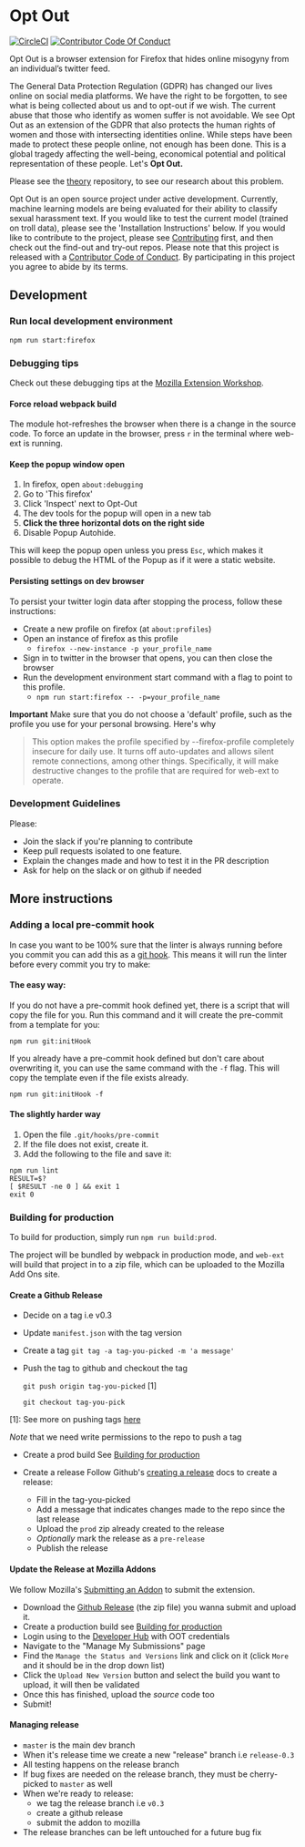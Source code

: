 # Opt Out

[![CircleCI](https://circleci.com/gh/opt-out-tools/opt-out.svg?style=svg)](https://circleci.com/gh/opt-out-tools/opt-out) [![Contributor Code Of Conduct](https://img.shields.io/badge/Code%20Of%20Conduct-v1.4%20adopted-ff69b4.svg)](CODE_OF_CONDUCT.md)

Opt Out is a browser extension for Firefox that hides online misogyny from an individual’s twitter feed.

The General Data Protection Regulation (GDPR) has changed our lives online on social media platforms. We have the right to be forgotten, to see what is being collected about us and to opt-out if we wish. The current abuse that those who identify as women suffer is not avoidable. We see Opt Out as an extension of the GDPR that also protects the human rights of women and those with intersecting identities online. While steps have been made to protect these people online, not enough has been done. This is a global tragedy affecting the well-being, economical potential and political representation of these people. Let's **Opt Out.**

Please see the [theory](https://github.com/opt-out-tools/theory-of-online-misogyny) repository, to see our research about this problem.

Opt Out is an open source project under active development. Currently, machine learning models are being evaluated for their ability to classify sexual harassment text. If you would like to test the current model (trained on troll data), please see the 'Installation Instructions' below. If you would like to contribute to the project, please see [Contributing](https://github.com/opt-out-tools/start-here/blob/master/CONTRIBUTING.md) first, and then check out the find-out and try-out repos. Please note that this project is released with a [Contributor Code of Conduct](https://github.com/malteserteresa/opt-out/blob/master/CODE_OF_CONDUCT.md). By participating in this project you agree to abide by its terms.

## Development

### Run local development environment

```
npm run start:firefox
```

### Debugging tips

Check out these debugging tips at the [Mozilla Extension Workshop](https://extensionworkshop.com/documentation/develop/debugging/).

#### Force reload webpack build

The module hot-refreshes the browser when there is a change in the source code. To force an update in the browser, press `r` in the terminal where web-ext is running.

#### Keep the popup window open

1. In firefox, open `about:debugging`
2. Go to 'This firefox'
3. Click 'Inspect' next to Opt-Out
4. The dev tools for the popup will open in a new tab
5. **Click the three horizontal dots on the right side**
6. Disable Popup Autohide.

This will keep the popup open unless you press `Esc`, which makes it possible to debug the HTML of the Popup as if it were a static website.

#### Persisting settings on dev browser

To persist your twitter login data after stopping the process, follow these instructions:

- Create a new profile on firefox (at `about:profiles`)
- Open an instance of firefox as this profile
  - `firefox --new-instance -p your_profile_name`
- Sign in to twitter in the browser that opens, you can then close the browser
- Run the development environment start command with a flag to point to this profile.
  - `npm run start:firefox -- -p=your_profile_name`

**Important** Make sure that you do not choose a 'default' profile, such as the profile you use for your personal browsing. Here's why

> This option makes the profile specified by --firefox-profile completely insecure for daily use. It turns off auto-updates and allows silent remote connections, among other things. Specifically, it will make destructive changes to the profile that are required for web-ext to operate.

### Development Guidelines

Please:

- Join the slack if you're planning to contribute
- Keep pull requests isolated to one feature.
- Explain the changes made and how to test it in the PR description
- Ask for help on the slack or on github if needed

## More instructions

### Adding a local pre-commit hook

In case you want to be 100% sure that the linter is always running before you commit you can add this as a [git hook](https://git-scm.com/book/en/v2/Customizing-Git-Git-Hooks).
This means it will run the linter before every commit you try to make:

#### The easy way:

If you do not have a pre-commit hook defined yet, there is a script that will copy the file for you.
Run this command and it will create the pre-commit from a template for you:

```
npm run git:initHook
```

If you already have a pre-commit hook defined but don't care about overwriting it, you can use the same command with the `-f` flag.
This will copy the template even if the file exists already.

```
npm run git:initHook -f
```

#### The slightly harder way

1. Open the file `.git/hooks/pre-commit`
2. If the file does not exist, create it.
3. Add the following to the file and save it:

```
npm run lint
RESULT=$?
[ $RESULT -ne 0 ] && exit 1
exit 0
```


### Building for production

To build for production, simply run `npm run build:prod`.

The project will be bundled by webpack in production mode, and `web-ext` will build that project in to a zip file, which can be uploaded to the Mozilla Add Ons site.



#### Create a Github Release

- Decide on a tag i.e v0.3

- Update `manifest.json` with the tag version

- Create a tag
  `git tag -a tag-you-picked -m 'a message'`

- Push the tag to github and checkout the tag
  
  `git push origin tag-you-picked` [1]
  
  `git checkout tag-you-pick`
  
  
[1]:  See more on pushing tags [here](https://help.github.com/en/github/using-git/pushing-commits-to-a-remote-repository#pushing-tags)
  
  
  _Note_ that we need write permissions to the repo to push a tag

- Create a prod build
  See [Building for production](#building-for-production)
 
- Create a release
  Follow Github's [creating a release](https://help.github.com/en/github/administering-a-repository/managing-releases-in-a-repository#creating-a-release) docs to create a release:
  
  - Fill in the tag-you-picked
  - Add a message that indicates changes made to the repo since the last release
  - Upload the `prod` zip already created to the release
  - _Optionally_ mark the release as a `pre-release`
  - Publish the release
  
#### Update the Release at Mozilla Addons

We follow Mozilla's [Submitting an Addon](https://extensionworkshop.com/documentation/publish/submitting-an-add-on/) to submit the extension.

- Download the [Github Release](https://github.com/opt-out-tools/opt-out/releases) (the zip file) you wanna submit and upload it.
- Create a production build see [Building for production](#building-for-production)
- Login using to the [Developer Hub](https://addons.mozilla.org/developers/) with OOT credentials
- Navigate to the "Manage My Submissions" page
- Find the `Manage the Status and Versions` link and click on it (click `More` and it should be in the drop down list) 
- Click the `Upload New Version` button and select the build you want to upload, it will then be validated
- Once this has finished, upload the *source* code too 
- Submit!
  
#### Managing release

- `master` is the main dev branch
- When it's release time we create a new "release" branch i.e `release-0.3`
- All testing happens on the release branch
- If bug fixes are needed on the release branch, they must be cherry-picked to `master` as well
- When we're ready to release:
  - we tag the release branch i.e `v0.3`
  - create a github release
  - submit the addon to mozilla
- The release branches can be left untouched for a future bug fix
  
  
  
